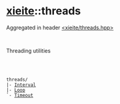 # [xieite](../README.md)::threads
Aggregated in header [<xieite/threads.hpp>](../include/xieite/threads.hpp)

<br/>

Threading utilities

<br/><br/>

<pre><code>threads/
|- <a href="./threads/Interval.md">Interval</a>
|- <a href="./threads/Loop.md">Loop</a>
`- <a href="./threads/Timeout.md">Timeout</a>
</code></pre>
